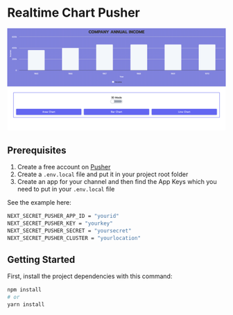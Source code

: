 # Realtime Chart Pusher

![Realtime Chart Pusher](./Home-Screen.png)

## Prerequisites

1. Create a free account on [Pusher](https://pusher.com/)
2. Create a `.env.local` file and put it in your project root folder
3. Create an app for your channel and then find the App Keys which you need to put in your `.env.local` file

See the example here:

```bash
NEXT_SECRET_PUSHER_APP_ID = "yourid"
NEXT_SECRET_PUSHER_KEY = "yourkey"
NEXT_SECRET_PUSHER_SECRET = "yoursecret"
NEXT_SECRET_PUSHER_CLUSTER = "yourlocation"
```

## Getting Started

First, install the project dependencies with this command:

```bash
npm install
# or
yarn install
```
